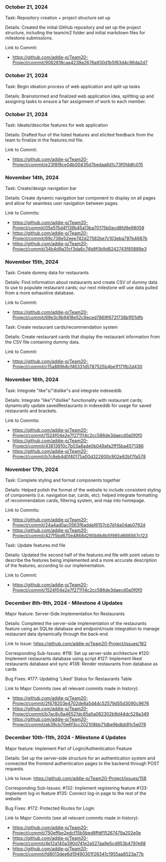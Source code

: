 ### October 21, 2024 

Task: Repository creation + project structure set up

Details: Created the initial GitHub repository and set up the project structure, including the team/m2 folder and initial markdown files for milestone submissions. 

Link to Commit: 
- https://github.com/addie-p/Team20-Project/commit/9062818caa4239a2676a930d1b5f83d4c96da2d7

### October 21, 2024 

Task: Begin ideation process of web application and split up tasks

Details: Brainstormed and finalized web application idea, splitting up and assigning tasks to ensure a fair assignment of work to each member.

### October 21, 2024 

Task: Ideate/describe features for web application

Details: Drafted four of the listed features and elicited feedback from the team to finalize in the features.md file.

Link to Commit: 
- https://github.com/addie-p/Team20-Project/commit/e23f8f8ce04b00435d7bedaa8d1c73f0fddfc015

### November 14th, 2024

Task: Create/design navigation bar

Details: Create dynamic navigation bar component to display on all pages and allow for seamless user navigation between pages.

Link to Commits:  
- https://github.com/addie-p/Team20-Project/commit/05e515d4f139b45a13ba70175b0acd8fd9e98058
- https://github.com/addie-p/Team20-Project/commit/69c738e52eee742d27582be7c103eba797b4687b
- https://github.com/addie-p/Team20-Project/commit/34b4d9a31cf3da6c74b8f0b9d8242743f85889e3

### November 15th, 2024

Task: Create dummy data for restaurants

Details: Find information about restaurants and create CSV of dummy data to use to populate restaurant cards; our next milestone will use data pulled from a more exhaustive database.

Link to Commit:
- https://github.com/addie-p/Team20-Project/commit/69e3c9b9418e52c9eced7869f672f738b1f01dfb

Task: Create restaurant cards/recommendation system

Details: Create restaurant cards that display the restaurant information from the CSV file containing dummy data.

Link to Commit: 
- https://github.com/addie-p/Team20-Project/commit/c15a889b8cf46331d5787525b4be1f171fb2d430

### November 16th, 2024 

Task: Integrate "like"s/"dislike"s and integrate indexeddb

Details: Integrate "like"/"dislike" functionality with restaurant cards; dynamically update savedRestaurants in indexeddb for usage for saved restaurants and brackets.

Link to Commits: 
- https://github.com/addie-p/Team20-Project/commit/1524f04e2e7f271114c2cc586de3daecd0a0f0f0
- https://github.com/addie-p/Team20-Project/commit/43613910c7b03a8ade0b049afa2ff15ba4571386
- https://github.com/addie-p/Team20-Project/commit/b7c8eb4d0f40175a00d322600c902e82bf7fa578

### November 17th, 2024 

Task: Complete styling and format components together

Details: Helped polish the format of the website to include consistent styling of components (i.e. navigation bar, cards, etc); helped integrate formatting of recommendation cards, filtering system, and map into homepage.

Link to Commits: 
- https://github.com/addie-p/Team20-Project/commit/24a4ad0ac0563f6adda16157cb7d14a04ab0792d
- https://github.com/addie-p/Team20-Project/commit/427f5bd670e4868d290b8b8b5f985d668567c123

Task: Update features.md file

Details: Updated the second half of the features.md file with point values to describe the features being implemented and a more accurate description of the features, according to our implementation.

Link to Commit:
- https://github.com/addie-p/Team20-Project/commit/1524f04e2e7f271114c2cc586de3daecd0a0f0f0

### December 8th-9th, 2024 - Milestone 4 Updates

Major feature: Server-Side Implementation for Restaurants

Details: Completed the server-side implementation of the restaurants feature using an SQLite database and endpoint/route integration to manage restaurant data dynamically through the back-end.

Link to Issue: https://github.com/addie-p/Team20-Project/issues/162

Corresponding Sub-Issues:
#118: Set up server-side architecture
#120: Implement restaurants database using script
#127: Implement liked restaurants database and sync
#138: Render restaurants from database as cards

Bug Fixes:
#177: Updating 'Liked' Status for Restaurants Table

Link to Major Commits (see all relevant commits made in history):
- https://github.com/addie-p/Team20-Project/commit/2f478203e4702de8a5d44c52579d55d3090c9676
- https://github.com/addie-p/Team20-Project/commit/b7ac8c6a46521dc85a5a082302b9d44dc528a349
- https://github.com/addie-p/Team20-Project/commit/ab39cb70e6f3cc202108bb71dbe9bdbb91c5e078

### December 10th-11th, 2024 - Milestone 4 Updates

Major feature: Implement Part of Login/Authentication Feature

Details: Set up the server-side structure for an authentication system and connected the frontend authentication pages to the backend through POST requests.

Link to Issue: https://github.com/addie-p/Team20-Project/issues/158

Corresponding Sub-Issues:
#132: Implement registering feature
#133: Implement log-in feature
#135: Connect log-in page to the rest of the website

Bug Fixes:
#172: Protected Routes for Login

Link to Major Commits (see all relevant commits made in history):
- https://github.com/addie-p/Team20-Project/commit/750effbe2edcf15b5bed8ffdf15267479a202e0e
- https://github.com/addie-p/Team20-Project/commit/4e12a140a390d741e2a527aa9e5cd953b4797e88
- https://github.com/addie-p/Team20-Project/commit/fd8013dee6d19490301f26341c1955aa8523a77b
